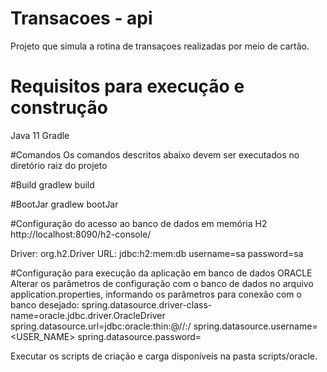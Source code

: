 # Transacoes - api
 Projeto que simula a rotina de transaçoes realizadas por meio de cartão.
 
# Requisitos para execução e construção
 Java 11
 Gradle
 
 
#Comandos
 Os comandos descritos abaixo devem ser executados no diretório raiz do projeto
 
#Build
gradlew build

#BootJar
gradlew bootJar 
 
#Configuração do acesso ao banco de dados em memória H2
http://localhost:8090/h2-console/

Driver: org.h2.Driver
URL: jdbc:h2:mem:db
username=sa
password=sa 

#Configuração para execução da aplicação em banco de dados ORACLE
Alterar os parâmetros de configuração com o banco de dados no arquivo application.properties, informando os parâmetros para conexão com o banco desejado: 
spring.datasource.driver-class-name=oracle.jdbc.driver.OracleDriver
spring.datasource.url=jdbc:oracle:thin:@//<IP>:<PORT>/<DB>
spring.datasource.username=<USER_NAME>
spring.datasource.password=<PASSWORD>

Executar os scripts de criação e carga disponíveis na pasta scripts/oracle.